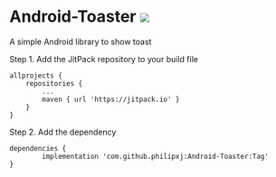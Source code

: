 # Android-Toaster  [![](https://jitpack.io/v/philipxj/Android-Toaster.svg)](https://jitpack.io/#philipxj/Android-Toaster)
A simple Android library to show toast

Step 1. Add the JitPack repository to your build file

	allprojects {
		repositories {
			...
			maven { url 'https://jitpack.io' }
		}
	}
	
Step 2. Add the dependency

	dependencies {
	        implementation 'com.github.philipxj:Android-Toaster:Tag'
	}
